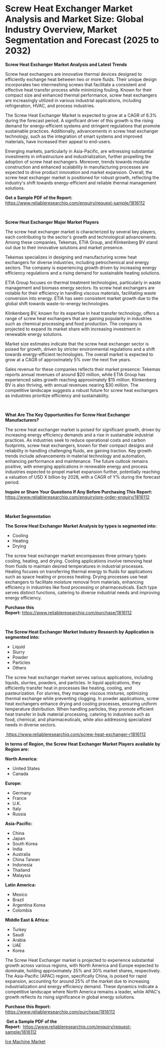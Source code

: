 <p><h1>Screw Heat Exchanger Market Analysis and Market Size: Global Industry Overview, Market Segmentation and Forecast (2025 to 2032)</h1></p><p><strong>Screw Heat Exchanger Market Analysis and Latest Trends</strong></p>
<p><p>Screw heat exchangers are innovative thermal devices designed to efficiently exchange heat between two or more fluids. Their unique design incorporates two intermeshing screws that facilitate a consistent and effective heat transfer process while minimizing fouling. Known for their compact size and enhanced thermal performance, screw heat exchangers are increasingly utilized in various industrial applications, including refrigeration, HVAC, and process industries.</p><p>The Screw Heat Exchanger Market is expected to grow at a CAGR of 6.3% during the forecast period. A significant driver of this growth is the rising demand for energy-efficient systems and stringent regulations that promote sustainable practices. Additionally, advancements in screw heat exchanger technology, such as the integration of smart systems and improved materials, have increased their appeal to end-users. </p><p>Emerging markets, particularly in Asia-Pacific, are witnessing substantial investments in infrastructure and industrialization, further propelling the adoption of screw heat exchangers. Moreover, trends towards modular construction and enhanced scalability in manufacturing processes are expected to drive product innovation and market expansion. Overall, the screw heat exchanger market is positioned for robust growth, reflecting the industry's shift towards energy-efficient and reliable thermal management solutions.</p></p>
<p><strong>Get a Sample PDF of the Report:&nbsp;</strong> <a href="https://www.reliableresearchiq.com/enquiry/request-sample/1816112?utm_campaign=2613&utm_medium=2&utm_source=Github&utm_content=ia&utm_term=19022025&utm_id=screw-heat-exchanger">https://www.reliableresearchiq.com/enquiry/request-sample/1816112</a></p>
<p>&nbsp;</p>
<p><strong>Screw Heat Exchanger Major Market Players</strong></p>
<p><p>The screw heat exchanger market is characterized by several key players, each contributing to the sector's growth and technological advancements. Among these companies, Tekemas, ETIA Group, and Klinkenberg BV stand out due to their innovative solutions and market presence.</p><p>Tekemas specializes in designing and manufacturing screw heat exchangers for diverse industries, including petrochemical and energy sectors. The company is experiencing growth driven by increasing energy efficiency regulations and a rising demand for sustainable heating solutions. </p><p>ETIA Group focuses on thermal treatment technologies, particularly in waste management and biomass energy sectors. Its screw heat exchangers are notable for their efficiency in handling viscous materials, facilitating waste conversion into energy. ETIA has seen consistent market growth due to the global shift towards waste-to-energy technologies.</p><p>Klinkenberg BV, known for its expertise in heat transfer technology, offers a range of screw heat exchangers that are gaining popularity in industries such as chemical processing and food production. The company is projected to expand its market share with increasing investment in renewable energy solutions.</p><p>Market size estimates indicate that the screw heat exchanger sector is poised for growth, driven by stricter environmental regulations and a shift towards energy-efficient technologies. The overall market is expected to grow at a CAGR of approximately 5% over the next five years.</p><p>Sales revenue for these companies reflects their market presence: Tekemas reports annual revenues of around $20 million, while ETIA Group has experienced sales growth reaching approximately $15 million. Klinkenberg BV is also thriving, with annual revenues nearing $30 million. The competitive landscape suggests a robust future for screw heat exchangers as industries prioritize efficiency and sustainability.</p></p>
<p>&nbsp;</p>
<p><strong>What Are The Key Opportunities For Screw Heat Exchanger Manufacturers?</strong></p>
<p><p>The screw heat exchanger market is poised for significant growth, driven by increasing energy efficiency demands and a rise in sustainable industrial practices. As industries seek to reduce operational costs and carbon footprints, screw heat exchangers, known for their compact designs and reliability in handling challenging fluids, are gaining traction. Key growth trends include advancements in material technology and automation, enhancing performance and maintenance. The future outlook remains positive, with emerging applications in renewable energy and process industries expected to propel market expansion further, potentially reaching a valuation of USD X billion by 2028, with a CAGR of Y% during the forecast period.</p></p>
<p><strong>Inquire or Share Your Questions If Any Before Purchasing This Report:</strong> <a href="https://www.reliableresearchiq.com/enquiry/pre-order-enquiry/1816112?utm_campaign=2613&utm_medium=2&utm_source=Github&utm_content=ia&utm_term=19022025&utm_id=screw-heat-exchanger">https://www.reliableresearchiq.com/enquiry/pre-order-enquiry/1816112</a></p>
<p>&nbsp;</p>
<p><strong>Market Segmentation</strong></p>
<p><strong>The Screw Heat Exchanger Market Analysis by types is segmented into:</strong></p>
<p><ul><li>Cooling</li><li>Heating</li><li>Drying</li></ul></p>
<p><p>The screw heat exchanger market encompasses three primary types: cooling, heating, and drying. Cooling applications involve removing heat from fluids to maintain desired temperatures in industrial processes. Heating focuses on transferring thermal energy to fluids for applications such as space heating or process heating. Drying processes use heat exchangers to facilitate moisture removal from materials, enhancing efficiency in industries like food processing or pharmaceuticals. Each type serves distinct functions, catering to diverse industrial needs and improving energy efficiency.</p></p>
<p><strong>Purchase this Report:&nbsp;</strong><a href="https://www.reliableresearchiq.com/purchase/1816112?utm_campaign=2613&utm_medium=2&utm_source=Github&utm_content=ia&utm_term=19022025&utm_id=screw-heat-exchanger">https://www.reliableresearchiq.com/purchase/1816112</a></p>
<p>&nbsp;</p>
<p><strong>The Screw Heat Exchanger Market Industry Research by Application is segmented into:</strong></p>
<p><ul><li>Liquid</li><li>Slurry</li><li>Powder</li><li>Particles</li><li>Others</li></ul></p>
<p><p>The screw heat exchanger market serves various applications, including liquids, slurries, powders, and particles. In liquid applications, they efficiently transfer heat in processes like heating, cooling, and pasteurization. For slurries, they manage viscous mixtures, optimizing thermal exchange while preventing clogging. In powder applications, screw heat exchangers enhance drying and cooling processes, ensuring uniform temperature distribution. When handling particles, they promote efficient heat transfer in bulk material processing, catering to industries such as food, chemical, and pharmaceuticals, while also addressing specialized needs in diverse sectors.</p></p>
<p><a href="https://www.reliableresearchiq.com/screw-heat-exchanger-r1816112?utm_campaign=2613&utm_medium=2&utm_source=Github&utm_content=ia&utm_term=19022025&utm_id=screw-heat-exchanger">&nbsp;https://www.reliableresearchiq.com/screw-heat-exchanger-r1816112</a></p>
<p><strong>In terms of Region, the Screw Heat Exchanger Market Players available by Region are:</strong></p>
<p>
    <p> <strong> North America: </strong>
        <ul>
            <li>United States</li>
            <li>Canada</li>
        </ul>
        </p> 
    <p> <strong> Europe: </strong>
        <ul>
            <li>Germany</li>
            <li>France</li>
            <li>U.K.</li>
            <li>Italy</li>
            <li>Russia</li>
        </ul>
        </p> 
    <p> <strong> Asia-Pacific: </strong>
        <ul>
            <li>China</li>
            <li>Japan</li>
            <li>South Korea</li>
            <li>India</li>
            <li>Australia</li>
            <li>China Taiwan</li>
            <li>Indonesia</li>
            <li>Thailand</li>
            <li>Malaysia</li>
        </ul>
        </p> 
    <p> <strong> Latin America: </strong>
        <ul>
            <li>Mexico</li>
            <li>Brazil</li>
            <li>Argentina Korea</li>
            <li>Colombia</li>
        </ul>
        </p> 
    <p> <strong> Middle East & Africa: </strong>
        <ul>
            <li>Turkey</li>
            <li>Saudi</li>
            <li>Arabia</li>
            <li>UAE</li>
            <li>Korea</li>
        </ul>
    </p>
    </p>
<p><p>The Screw Heat Exchanger market is projected to experience substantial growth across various regions, with North America and Europe expected to dominate, holding approximately 35% and 30% market shares, respectively. The Asia-Pacific (APAC) region, specifically China, is poised for rapid expansion, accounting for around 25% of the market due to increasing industrialization and energy efficiency demand. These dynamics indicate a competitive landscape where North America remains a leader, while APAC's growth reflects its rising significance in global energy solutions.</p></p>
<p><strong>Purchase this Report: </strong><a href="https://www.reliableresearchiq.com/purchase/1816112?utm_campaign=2613&utm_medium=2&utm_source=Github&utm_content=ia&utm_term=19022025&utm_id=screw-heat-exchanger">https://www.reliableresearchiq.com/purchase/1816112</a></p>
<p>&nbsp;<strong>Get a Sample PDF of the Report:&nbsp;&nbsp;</strong><a href="https://www.reliableresearchiq.com/enquiry/request-sample/1816112?utm_campaign=2613&utm_medium=2&utm_source=Github&utm_content=ia&utm_term=19022025&utm_id=screw-heat-exchanger">https://www.reliableresearchiq.com/enquiry/request-sample/1816112</a></p>
<p><strong></strong></p>
<p><p><a href="https://github.com/benhaeneye/Market-Research-Report-List-1/blob/main/ice-machine-market.md?utm_campaign=2613&utm_medium=2&utm_source=Github&utm_content=ia&utm_term=19022025&utm_id=screw-heat-exchanger">Ice Machine Market</a></p></p>